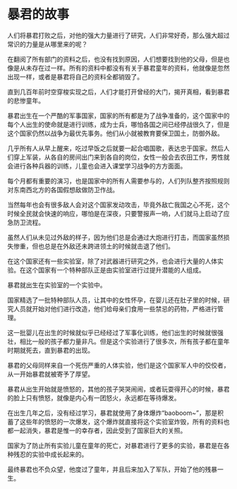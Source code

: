 # 暴君的故事

人们将暴君打败之后，对他的强大力量进行了研究，人们非常好奇，那么强大超过常识的力量是从哪里来的呢？

在翻阅了所有部门的资料之后，也没有找到原因，人们想要找到他的父母，但是也像是从未存在过一样。所有的资料中都没有有关于暴君童年的资料，他就像是忽然出现一样，或者是暴君将自己的资料全都销毁了。

直到几百年前时空穿梭实现之后，人们才能打开曾经的大门，揭开真相，看到暴君的悲惨童年。

暴君出生在一个严酷的军事国家，国家的所有都是为了战争准备的，这个国家中的每个人出生的使命就是进行训练，成为士兵，哪怕各国之间已经停战很久了，但是这个国家仍然以战争为最优先事务。他们从小就被教育要保卫国土，防御外敌。

几乎所有人从早上醒来，吃过早饭之后就要一起合唱国歌，表达忠于国家。然后人们穿上军装，从各自的房间出门来到各自的岗位，女性一般会去农田工作，男性就会进行各种兵器的训练，儿童也会进入课堂学习战争的方方面面。

每个月都有重要的演习，也是国家中的所有人需要参与的，人们列队整齐按照规则对东南西北方的各国假想敌做防卫作战。

当然每年也会有很多敌人会对这个国家发动攻击，毕竟外敌亡我国之心不死，这个时候全民就会快速的响应，哪怕是在深夜，只要警报声一响，人们就马上启动了应急防卫流程。

虽然人们从未见过外敌的样子，因为他们总是会通过大炮进行打击，而国家虽然损失惨重，但也总是在外敌还未跨进领土的时候就击退了他们。

在这个国家还有一些实验室，除了对武器进行研究之外，也会进行大量的人体实验。在这个国家有一个特种部队正是由实验室进行过提升潜能的人组成。

暴君就出生在实验室的一个实验中。

国家精选了一批特种部队人员，让其中的女性怀孕，在婴儿还在肚子里的时候，研究人员就开始对他们进行改造，他们给母亲们食用一些禁忌的药物，严格进行管理。

这一批婴儿在出生的时候就似乎已经经过了军事化训练，他们出生的时候就很强壮，相比一般的孩子都力量非凡。但是这个实验进行了很多次，所有孩子都在童年时期就死去，直到暴君的出现。

暴君的父母同样来自一个死伤严重的人体实验，他们是这个国家军人中的佼佼者，从一开始暴君就被寄予了厚望。

暴君从出生开始就是愤怒的，其他的孩子哭哭闹闹，或者玩耍得开心的时候，暴君的脸上只有愤怒，就像是内心有一团怒火，永远都在等待爆发。

在出生几年之后，没有经过学习，暴君就使用了身体爆炸“baoboom\~”，那是积蓄了这些年的愤怒的一次爆发，这个爆炸就直接将这个实验室炸毁，所有的资料也都一起消失，暴君是惟一的幸存者，因此受到了国家巨大的关照。

国家为了防止所有实验儿童在童年的死亡，对暴君进行了更多的实验，暴君是在各种残忍的实验中成长起来的。

最终暴君也不负众望，他度过了童年，并且后来加入了军队，开始了他的残暴一生。
